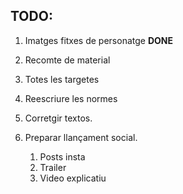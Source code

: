 ## TODO:

1. Imatges fitxes de personatge **DONE**
1. Recomte de material
2. Totes les targetes
3. Reescriure les normes
4. Corretgir textos.

5. Preparar llançament social.
    1. Posts insta
    2. Trailer
    3. Video explicatiu


